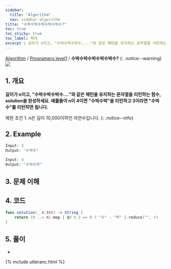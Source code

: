```yaml
---
sidebar:
  title: "Algorithm"
  nav: sidebar-algorithm
title: "수박수박수박수박수박수?"
toc: true
toc_sticky: true
toc_label: 목차
excerpt : 길이가 n이고, "수박수박수박수...."와 같은 패턴을 유지하는 문자열을 리턴하는 함수, solution을 완성하세요. 예를들어 n이 4이면 "수박수박"을 리턴하고 3이라면 "수박수"를 리턴하면 됩니다.
---
```

[Algorithm](/algorithm/) / [Programers level1](programers-level1) / **수박수박수박수박수박수?**
{: .notice--warning}
![](https://programmers.co.kr/assets/bi-programmers-light-0d164d49b51a123bab5cca11106145d6fac5a5ac04b8646780369c2a5bc0dd79.png)

## 1. 개요
**길이가 n이고, "수박수박수박수...."와 같은 패턴을 유지하는 문자열을 리턴하는 함수, solution을 완성하세요. 예를들어 n이 4이면 "수박수박"을 리턴하고 3이라면 "수박수"를 리턴하면 됩니다.**

제한 조건
    1. n은 길이 10,000이하인 자연수입니다.
{: .notice--info}

## 2. Example
```swift
Input: 3
Output: "수박수"
```

```swift
Input: 4
Output: "수박수박"
```

## 3. 문제 이해


## 4. 코드
```swift
func solution(_ n:Int) -> String {
    return (0 ..< n).map { $0 % 2 == 0 ? "수" : "박" }.reduce("", +)
}
```

## 5. 풀이
- 

{% include utteranc.html %}

